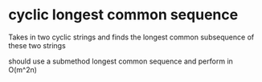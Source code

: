 cyclic longest common sequence
====

Takes in two cyclic strings and finds the longest common subsequence of these two strings

should use a submethod longest common sequence and perform in O(m^2n)